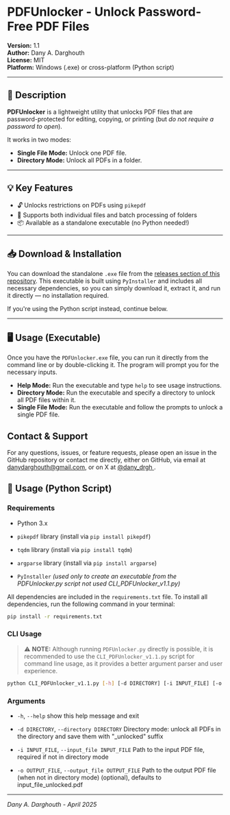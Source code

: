 # PDFUnlocker - Unlock Password-Free PDF Files

**Version:** 1.1  
**Author:** Dany A. Darghouth  
**License:** MIT  
**Platform:** Windows (.exe) or cross-platform (Python script)

---

## 📝 Description

**PDFUnlocker** is a lightweight utility that unlocks PDF files that are password-protected for editing, copying, or printing (but *do not require a password to open*).

It works in two modes:

- **Single File Mode:** Unlock one PDF file.
- **Directory Mode:** Unlock all PDFs in a folder.

---

## 💡 Key Features

- 🔓 Unlocks restrictions on PDFs using `pikepdf`
- 📁 Supports both individual files and batch processing of folders
- 📦 Available as a standalone executable (no Python needed!)

---

## 📥 Download & Installation

You can download the standalone `.exe` file from the [releases section of this repository](https://github.com/Dany-Drgh/PDFUnlcoker/releases). This executable is built using `PyInstaller` and includes all necessary dependencies, so you can simply download it, extract it, and run it directly — no installation required.

If you're using the Python script instead, continue below.

---

## 🖥️ Usage (Executable)

Once you have the `PDFUnlocker.exe` file, you can run it directly from the command line or by double-clicking it. The program will prompt you for the necessary inputs.

- **Help Mode:** Run the executable and type `help` to see usage instructions.
- **Directory Mode:** Run the executable and specify a directory to unlock all PDF files within it.
- **Single File Mode:** Run the executable and follow the prompts to unlock a single PDF file.

## Contact & Support

For any questions, issues, or feature requests, please open an issue in the GitHub repository or contact me directly, either on GitHub, via email at 
danydarghouth@gmail.com, or on X at [@dany_drgh
](https://x.com/dany_drgh).

## 📜 Usage (Python Script)

### Requirements
- Python 3.x
- `pikepdf` library (install via `pip install pikepdf`)
- `tqdm` library (install via `pip install tqdm`)
- `argparse` library (install via `pip install argparse`)

- `PyInstaller` *(used only to create an executable from the PDFUnlocker.py script not used  CLI_PDFUnlocker_v1.1.py)*

 All dependencies are included in the `requirements.txt` file. To install all dependencies, run the following command in your terminal:

```bash
pip install -r requirements.txt
```

### CLI Usage

> ⚠️ **NOTE:** Although running `PDFUnlocker.py` directly is possible, it is recommended to use the `CLI_PDFUnlocker_v1.1.py` script for command line usage, as it provides a better argument parser and user experience.

```bash
python CLI_PDFUnlocker_v1.1.py [-h] [-d DIRECTORY] [-i INPUT_FILE] [-o OUTPUT_FILE]
```

### Arguments

- `-h`, `--help`            show this help message and exit

- `-d DIRECTORY`, `--directory DIRECTORY`
                    Directory mode: unlock all PDFs in the directory and save them with "_unlocked" suffix

- `-i INPUT_FILE`, `--input_file INPUT_FILE`
                    Path to the input PDF file, required if not in directory mode

- `-o OUTPUT_FILE`, `--output_file OUTPUT_FILE`
                    Path to the output PDF file (when not in directory mode) (optional), defaults to input_file_unlocked.pdf

---
*Dany A. Darghouth - April 2025*